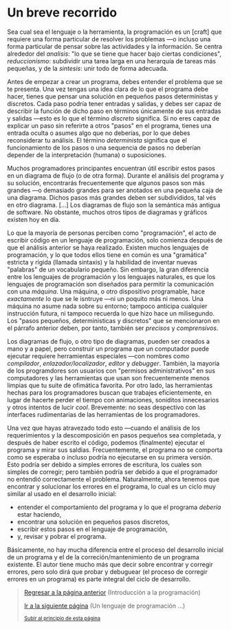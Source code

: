 # Un breve recorrido

Sea cual sea el lenguaje o la herramienta, la programación es un [craft] que 
requiere una forma particular de resolver los problemas —o incluso una forma
particular de pensar sobre las actividades y la información. Se centra alrededor
del *analisis*: "lo que se tiene que hacer bajo ciertas condiciones", *reduccionismo*:
subdividir una tarea larga en una herarquía de tareas más pequeñas, y de la
*sintesis*: unir todo de forma adecuada.

Antes de empezar a crear un programa, debes entender el problema que se te 
presenta. Una vez tengas una idea clara de lo que el programa debe hacer, tienes
que pensar una solución en pequeños pasos deterministas y discretos. Cada paso
podría tener entradas y salidas, y debes ser capaz de describir la función de
dicho paso en términos únicamente de sus entradas y salidas —esto es lo que el 
término *discreto* significa. Si no eres capaz de explicar un paso sin referirte
a otros "pasos" en el programa, tienes una entrada oculta o asumes algo que no 
deberías, por lo que debes reconsiderar tu análisis. El término *determinista*
significa que el funcionamiento de los pasos o una sequencia de pasos no deberían
depender de la interpretación (humana) o suposiciones.

Muchos programadores principantes encuentran útil escribir estos pasos en un 
diagrama de flujo (o de otra forma). Durante el análisis del programa y su 
solución, encontrarás frecuentemente que algunos pasos son más grandes —o 
demasiado grandes para ser anotados en una pequeña caja de una diagrama. Dichos 
pasos más grandes deben ser subdivididos, tal vés en otro diagrama. [...] Los 
diagramas de flujo son la semántica más antigua de software. No obstante, muchos 
otros tipos de diagramas y gráficos existen hoy en día.

Lo que la mayoría de personas perciben como "programación", el acto de escribir
código en un lenguaje de programación, solo comienza después de  que el análisis
anterior se haya realizado. Existen muchos lenguajes de programación, y lo
que todos ellos tiene en común es una "gramática" estricta y rígida (llamada sintaxis)
y la habilidad de inventar nuevas "palabras" de un vocabulario pequeño.
Sin embargo, la gran diferencia entre los lenguajes de programación y los 
lenguajes naturales, es que los lenguajes de programación son diseñados para 
permitir la comunicación con una *máquina*. Una máquina, o otro dispositivo
programable, hace *exactamente* lo que se le isntruye —ni un poquito más ni menos.
Una máquina no asume nada sobre su entorno; tampoco anticipa cualquier instrucción
futura, ni tampoco recuerda lo que hizo hace un milisegundo. Los "pasos pequeños, 
deterministicas y discretos" que se mencionaron en el párrafo anterior deben,
por tanto, también ser *precisos* y *comprensivos*. 

Los diagramas de flujo, o otro tipo de diagramas, pueden ser creados a mano y a
papel, pero construir un programa que un computador puede ejecutar requiere
herramientas especiales —con nombres como *compilador*, *enlazador/localizador*,
*editor* y *debugger*. También, la mayoría de los programdores son usuarios 
con "permisos administrativos" en sus computadores y las herramientas que usan
son frecuentemente menos limpias que tu suite de ofimática favorita. Por otro lado, 
las herramientas hechas para los programadores buscan que trabajes eficientemente,
en lugar de hacerte perder el tiempo con animaciones, soniditos innecesarios y
otros intentos de lucir *cool*. Brevemente: no seas despectivo con las interfaces
rudimentarias de las herramientas de los programadores.

Una vez que hayas atravezado todo esto —cuando el análisis de los requerimientos
y la descomposición en pasos pequeños sea completada, y después de haber escrito
el código, podemos (finalmente) ejecutar el programa y mirar sus saldias.
Frecuentemente, el programa no se comporta como se esperaba o incluso podría no
ejecutarse en su primera versión. Esto podría ser debido a simples errores de escritura,
los cuales son simples de corregir; pero también podría ser debido a que el 
programador no entendió correctamente el problema. Naturalmente, ahora tenemos 
que encontrar y solucionar los errores en el programa, lo cual es un ciclo muy 
similar al usado en el desarrollo inicial:

- entender el comportamiento del programa y lo que el programa *debería* estar
haciendo,
- encontrar una solución en pequeños pasos discretos,
- escribir estos pasos en el lenguaje de programación,
- y, revisar y pobrar el programa.

Básicamente, no hay mucha diferencia entre el proceso del desarrollo inicial de 
un programa y el de la correción/mantenimiento de un programa existente. El autor 
tiene mucho más que decir sobre encontrar y corregir errores, pero solo dirá 
que probar y debuguear (el proceso de corregir errores en un programa) es parte 
integral del ciclo de desarrollo.

> [Regresar a la página anterior](00-introduccion-a-la-programacion.md) (Introducción a la programación)
>
> [Ir a la siguiente página](02-un-lenguaje-de-programacion.md) (Un lenguaje de programación ...)
>
> <sub>[Subir al principio de esta página](#un-breve-recorrido)</sub>